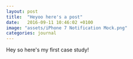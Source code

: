 ```yaml
---
layout: post
title:  "Heyoo here's a post"
date:   2016-09-11 10:46:02 +0100
image: "assets/iPhone 7 Notification Mock.png"
categories: journal
---
```

Hey so here's my first case study!
